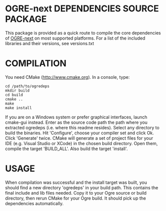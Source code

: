 OGRE-next DEPENDENCIES SOURCE PACKAGE
==================================

This package is provided as a quick route to compile the core
dependencies of [OGRE-next](https://github.com/OGRECave/ogre-next) on most supported
platforms. For a list of the included libraries and their 
versions, see versions.txt

COMPILATION
=============

You need CMake (http://www.cmake.org). In a console, type:

```
cd /path/to/ogredeps
mkdir build
cd build
cmake ..
make
make install
```

If you are on a Windows system or prefer graphical interfaces,
launch cmake-gui instead. Enter as the source code path the
path where you extracted ogredeps (i.e. where this readme 
resides). Select any directory to build the binaries. Hit
'Configure', choose your compiler set and click Ok. Click
'Generate' twice. CMake will generate a set of project files
for your IDE (e.g. Visual Studio or XCode) in the chosen build
directory. Open them, compile the target 'BUILD_ALL'. Also build
the target 'install'.

USAGE
=======

When compilation was successful and the install target was built,
you should find a new directory 'ogredeps' in your build path.
This contains the final include and lib files needed. Copy it
to your Ogre source or build directory, then rerun CMake for your
Ogre build. It should pick up the dependencies automatically.
